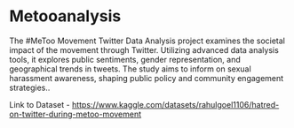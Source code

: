 # Metooanalysis
The #MeToo Movement Twitter Data Analysis project examines the societal impact of the movement through Twitter. Utilizing advanced data analysis tools, 
it explores public sentiments, gender representation, and geographical trends in tweets. 
The study aims to inform on sexual harassment awareness, shaping public policy and community engagement strategies.. 

Link to Dataset - https://www.kaggle.com/datasets/rahulgoel1106/hatred-on-twitter-during-metoo-movement
